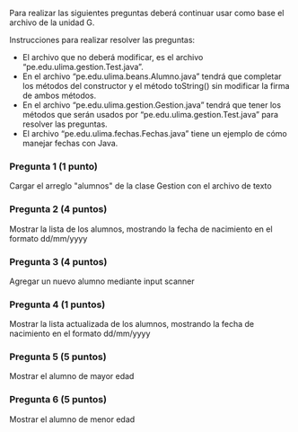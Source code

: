 Para realizar las siguientes preguntas deberá continuar usar como base el archivo de la unidad G.

Instrucciones para realizar resolver las preguntas:

+ El archivo que no deberá modificar, es el archivo “pe.edu.ulima.gestion.Test.java”.
+ En el archivo “pe.edu.ulima.beans.Alumno.java” tendrá que completar los métodos del constructor y el método toString() sin modificar la firma de ambos métodos.
+ En el archivo “pe.edu.ulima.gestion.Gestion.java” tendrá que tener los métodos que serán usados por “pe.edu.ulima.gestion.Test.java” para resolver las preguntas.
+ El archivo “pe.edu.ulima.fechas.Fechas.java” tiene un ejemplo de cómo manejar fechas con Java.

### Pregunta 1 (1 punto)

Cargar el arreglo "alumnos" de la clase Gestion con el archivo de texto        

### Pregunta 2 (4 puntos)

Mostrar la lista de los alumnos, mostrando la fecha de nacimiento en el formato dd/mm/yyyy

### Pregunta 3 (4 puntos)

Agregar un nuevo alumno mediante input scanner

### Pregunta 4 (1 puntos)

Mostrar la lista actualizada de los alumnos, mostrando la fecha de nacimiento en el formato dd/mm/yyyy

### Pregunta 5 (5 puntos)

Mostrar el alumno de mayor edad

### Pregunta 6 (5 puntos)

Mostrar el alumno de menor edad